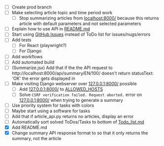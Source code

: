 - [ ] Create prod branch
- [ ] Make selecting article topic and time period work
  - [ ] Stop summarizing articles from [localhost:8000/](http://localhost:8000/) because this returns article with default parameters and not selected parameters
- [ ] Explain how to use API in [README.md](https://github.com/luisKisters/summaryApp/blob/master/README.md)
- [ ] Start using [GitHub Issues](https://github.com/luisKisters/summaryApp/issues) instead of ToDo list for issues/nugs/errors
- [ ] Add tests 
  - [ ] For React (playwright?)
  - [ ] For Django 
- [ ] Add workflows
- [ ] Add automated build
- [ ] (Summarize.jsx) Add that if the the API request to http://localhost:8000/api/summary/EN/100/ doesn't return statusText: 'OK' the error gets displayed in 
- [ ] Make visiting Django webserver over [127.0.0.1:8000/](http://127.0.0.1:8000/) possible 
  - [ ] Add [127.0.0.1:8000/](http://127.0.0.1:8000/) to [ALLOWED_HOSTS](https://github.com/luisKisters/summaryApp/blob/master/summaryApp/settings.py#L28)
  - [ ] Solve `CSRF verification failed. Request aborted.` error on [127.0.0.1:8000/](http://127.0.0.1:8000/) when trying to generate a summary 
- [ ] Use priority system for tasks with colors
- [ ] Maybe start using a software for tasks 
- [ ] Add that if article_api.py returns no articles, display an error
- [ ] Automatically sort solved ToDos/Tasks to bottom of [Todo_list.md](https://github.com/luisKisters/summaryApp/blob/master/Todo_list.md)
- [x] Add README.md
- [x] Change summary API response format to so that it only returns the summary, not the article
